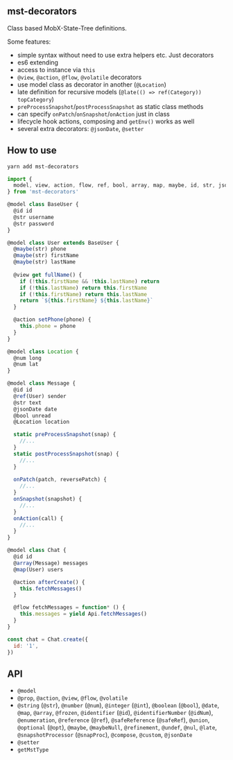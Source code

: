 ## mst-decorators

Class based MobX-State-Tree definitions.

Some features:
- simple syntax without need to use extra helpers etc. Just decorators
- es6 extending
- access to instance via `this`
- `@view`, `@action`, `@flow`, `@volatile` decorators
- use model class as decorator in another (`@Location`)
- late definition for recursive models (`@late(() => ref(Category)) topCategory`)
- `preProcessSnapshot`/`postProcessSnapshot` as static class methods
- can specify `onPatch`/`onSnapshot`/`onAction` just in class
- lifecycle hook actions, composing and `getEnv()` works as well
- several extra decorators: `@jsonDate`, `@setter`

## How to use

```bash
yarn add mst-decorators
```

```js
import {
  model, view, action, flow, ref, bool, array, map, maybe, id, str, jsonDate,
} from 'mst-decorators'

@model class BaseUser {
  @id id
  @str username
  @str password
}

@model class User extends BaseUser {
  @maybe(str) phone
  @maybe(str) firstName
  @maybe(str) lastName
  
  @view get fullName() {
    if (!this.firstName && !this.lastName) return
    if (!this.lastName) return this.firstName
    if (!this.firstName) return this.lastName
    return `${this.firstName} ${this.lastName}`
  }

  @action setPhone(phone) {
    this.phone = phone
  }
}

@model class Location {
  @num long
  @num lat
}

@model class Message {
  @id id
  @ref(User) sender
  @str text
  @jsonDate date
  @bool unread
  @Location location

  static preProcessSnapshot(snap) {
    //...
  }
  static postProcessSnapshot(snap) {
    //...
  }
  
  onPatch(patch, reversePatch) {
    //...
  }
  onSnapshot(snapshot) {
    //...
  }
  onAction(call) {
    //...
  }
}

@model class Chat {
  @id id
  @array(Message) messages
  @map(User) users

  @action afterCreate() {
    this.fetchMessages()
  }

  @flow fetchMessages = function* () {
    this.messages = yield Api.fetchMessages()
  }
}

const chat = Chat.create({
  id: '1',
})
```

## API

- `@model`
- `@prop`, `@action`, `@view`, `@flow`, `@volatile`
- `@string` (`@str`), `@number` (`@num`), `@integer` (`@int`),
`@boolean` (`@bool`), `@date`, `@map`, `@array`, `@frozen`,
`@identifier` (`@id`), `@identifierNumber` (`@idNum`), `@enumeration`,
`@reference` (`@ref`), `@safeReference` (`@safeRef`), `@union`,
`@optional` (`@opt`), `@maybe`, `@maybeNull`, `@refinement`, `@undef`, `@nul`,
`@late`, `@snapshotProcessor` (`@snapProc`), `@compose`, `@custom`, `@jsonDate`
- `@setter`
- `getMstType`
